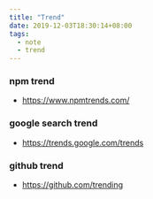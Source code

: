 ```yaml
---
title: "Trend"
date: 2019-12-03T18:30:14+08:00
tags: 
  - note
  - trend
---
```


### npm trend
- <https://www.npmtrends.com/> 


### google search trend
- <https://trends.google.com/trends>

### github trend
- <https://github.com/trending>

